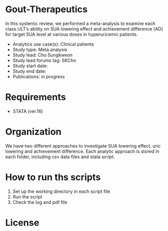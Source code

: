# Gout-Therapeutics

In this systemic review, we performed a meta-analysis to examine each class ULT’s ability on SUA lowering effect and achievement difference (AD) for target SUA level at various doses in hyperuricemic patients.

* Analytics use case(s): Clinical patients
* Study type: Meta analysis
* Study lead: Cho Sungkweon
* Study lead forums tag: SKCho
* Study start date: 
* Study end date:
* Publications: in progress

# Requirements

* STATA (ver.16)

# Organization

We have two different approaches to investigate SUA lowering effect, uric lowering and achievement difference. Each analytic approach is stored in each folder, including csv data files and stata script. 

# How to run ths scripts

1. Set up the working directory in each script file
2. Run the script
3. Check the log and pdf file

# License
